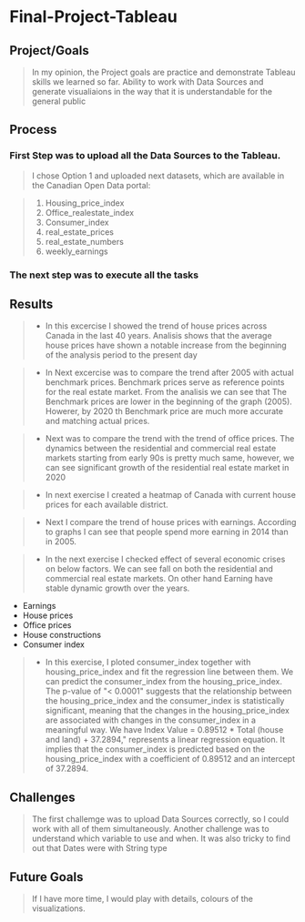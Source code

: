 # Final-Project-Tableau

## Project/Goals
> In my opinion, the Project goals are practice and demonstrate Tableau skills we 
learned so far. Ability to work with Data Sources and generate visualiaions in the way that it is 
understandable for the general public

## Process
### First Step was to upload all the Data Sources to the Tableau.
> I chose Option 1 and uploaded next datasets, which are available in the Canadian Open Data portal:

> 1. Housing_price_index
> 2. Office_realestate_index
> 3. Consumer_index
> 4. real_estate_prices
> 5. real_estate_numbers
> 6. weekly_earnings
### The next step was to execute all the tasks

## Results

> - In this excercise I showed the trend of house prices across Canada in the last 40 years. Analisis shows that the average house prices have shown a notable increase from the beginning of the analysis period to the present day

> - In Next excercise was to compare the trend after 2005 with actual benchmark prices. Benchmark prices serve as reference points for the real estate market. From the analisis we can see that The Benchmark prices are lower in the beginning of the graph (2005). Howerer, by 2020 th Benchmark price are much more accurate and matching actual prices. 

> - Next was to compare the trend with the trend of office prices. The dynamics between the residential and commercial real estate markets starting from early 90s is pretty much same, however, we can see significant growth of the residential real estate market in 2020 

> - In next exercise I created a heatmap of Canada with current house prices for each available district. 

> - Next I compare the trend of house prices with earnings. According to graphs I can see that people spend more earning in 2014 than in 2005. 

> - In the next exercise I checked effect of several economic crises on below factors. We can see fall on both the residential and commercial real estate markets. On other hand Earning have stable dynamic growth over the years. 
 * Earnings
 * House prices
 * Office prices
 * House constructions
 * Consumer index

> - In this exercise, I ploted consumer_index together with housing_price_index and fit the regression line between them. We can predict the consumer_index from the housing_price_index. The p-value of "< 0.0001" suggests that the relationship between the housing_price_index and the consumer_index is statistically significant, meaning that the changes in the housing_price_index are associated with changes in the consumer_index in a meaningful way.
We have Index Value = 0.89512 * Total (house and land) + 37.2894," represents a linear regression equation. It implies that the consumer_index is predicted based on the housing_price_index with a coefficient of 0.89512 and an intercept of 37.2894.


## Challenges 
> The first challemge was to upload Data Sources correctly, so I could work with all of them simultaneously.
> Another challenge was to understand which variable to use and when. 
> It was also tricky to find out that Dates were with String type

## Future Goals
> If I have more time, I would play with details, colours of the visualizations.
